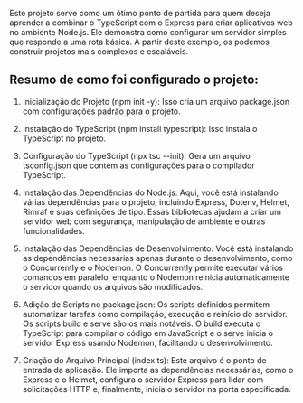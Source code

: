 Este projeto serve como um ótimo ponto de partida para quem deseja aprender a combinar o TypeScript com o Express para criar aplicativos web no ambiente Node.js. Ele demonstra como configurar um servidor simples que responde a uma rota básica. A partir deste exemplo, os podemos construir projetos mais complexos e escaláveis.

## Resumo de como foi configurado o projeto:

1. Inicialização do Projeto (npm init -y): Isso cria um arquivo package.json com configurações padrão para o projeto.

2. Instalação do TypeScript (npm install typescript): Isso instala o TypeScript no projeto.

3. Configuração do TypeScript (npx tsc --init): Gera um arquivo tsconfig.json que contém as configurações para o compilador TypeScript.

4. Instalação das Dependências do Node.js: Aqui, você está instalando várias dependências para o projeto, incluindo Express, Dotenv, Helmet, Rimraf e suas definições de tipo. Essas bibliotecas ajudam a criar um servidor web com segurança, manipulação de ambiente e outras funcionalidades.

5. Instalação das Dependências de Desenvolvimento: Você está instalando as dependências necessárias apenas durante o desenvolvimento, como o Concurrently e o Nodemon. O Concurrently permite executar vários comandos em paralelo, enquanto o Nodemon reinicia automaticamente o servidor quando os arquivos são modificados.

6. Adição de Scripts no package.json: Os scripts definidos permitem automatizar tarefas como compilação, execução e reinício do servidor. Os scripts build e serve são os mais notáveis. O build executa o TypeScript para compilar o código em JavaScript e o serve inicia o servidor Express usando Nodemon, facilitando o desenvolvimento.

7. Criação do Arquivo Principal (index.ts): Este arquivo é o ponto de entrada da aplicação. Ele importa as dependências necessárias, como o Express e o Helmet, configura o servidor Express para lidar com solicitações HTTP e, finalmente, inicia o servidor na porta especificada.
